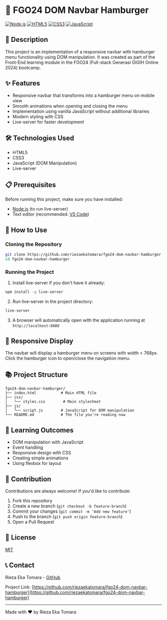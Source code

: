 # 🍔 FGO24 DOM Navbar Hamburger

[![Node.js](https://img.shields.io/badge/Node.js-43853D?style=for-the-badge&logo=node.js&logoColor=white)](https://nodejs.org/)
[![HTML5](https://img.shields.io/badge/HTML5-E34F26?style=for-the-badge&logo=html5&logoColor=white)](https://developer.mozilla.org/en-US/docs/Web/HTML)
[![CSS3](https://img.shields.io/badge/CSS3-1572B6?style=for-the-badge&logo=css3&logoColor=white)](https://developer.mozilla.org/en-US/docs/Web/CSS)
[![JavaScript](https://img.shields.io/badge/JavaScript-F7DF1E?style=for-the-badge&logo=javascript&logoColor=black)](https://developer.mozilla.org/en-US/docs/Web/JavaScript)

## 📝 Description

This project is an implementation of a responsive navbar with hamburger menu functionality using DOM manipulation. It was created as part of the Front-End learning module in the FGO24 (Full-stack Generasi GIGIH Online 2024) bootcamp.

## ✨ Features

- Responsive navbar that transforms into a hamburger menu on mobile view
- Smooth animations when opening and closing the menu
- Implementation using vanilla JavaScript without additional libraries
- Modern styling with CSS
- Live-server for faster development

## 🛠️ Technologies Used

- HTML5
- CSS3
- JavaScript (DOM Manipulation)
- Live-server

## 📋 Prerequisites

Before running this project, make sure you have installed:

- [Node.js](https://nodejs.org/) (to run live-server)
- Text editor (recommended: [VS Code](https://code.visualstudio.com/))

## 🚀 How to Use

### Cloning the Repository

```bash
git clone https://github.com/riezaekatomara/fgo24-dom-navbar-hamburger.git
cd fgo24-dom-navbar-hamburger
```

### Running the Project

1. Install live-server if you don't have it already:

```bash
npm install -g live-server
```

2. Run live-server in the project directory:

```bash
live-server
```

3. A browser will automatically open with the application running at `http://localhost:8080`

## 📱 Responsive Display

The navbar will display a hamburger menu on screens with width < 768px. Click the hamburger icon to open/close the navigation menu.

## 📚 Project Structure

```
fgo24-dom-navbar-hamburger/
├── index.html           # Main HTML file
├── css/
│   └── styles.css        # Main stylesheet
├── js/
│   └── script.js        # JavaScript for DOM manipulation
└── README.md            # The file you're reading now
```

## 🧠 Learning Outcomes

- DOM manipulation with JavaScript
- Event handling
- Responsive design with CSS
- Creating simple animations
- Using flexbox for layout

## 🔄 Contribution

Contributions are always welcome! If you'd like to contribute:

1. Fork this repository
2. Create a new branch (`git checkout -b feature-branch`)
3. Commit your changes (`git commit -m 'Add new feature'`)
4. Push to the branch (`git push origin feature-branch`)
5. Open a Pull Request

## 📜 License

[MIT](https://choosealicense.com/licenses/mit/)

## 📞 Contact

Rieza Eka Tomara - [GitHub](https://github.com/riezaekatomara)

Project Link: [https://github.com/riezaekatomara/fgo24-dom-navbar-hamburger](https://github.com/riezaekatomara/fgo24-dom-navbar-hamburger)

---

Made with ❤️ by Rieza Eka Tomara

